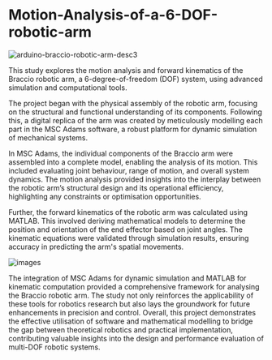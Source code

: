 # Motion-Analysis-of-a-6-DOF-robotic-arm

![arduino-braccio-robotic-arm-desc3](https://github.com/user-attachments/assets/44d21fcd-ee06-4c96-88ba-7a19f9c3410a)

This study explores the motion analysis and forward kinematics of the Braccio robotic arm, a
 6-degree-of-freedom (DOF) system, using advanced simulation and computational tools.
 
 The project began with the physical assembly of the robotic arm, focusing on the structural and
 functional understanding of its components. Following this, a digital replica of the arm was
 created by meticulously modelling each part in the MSC Adams software, a robust platform for
 dynamic simulation of mechanical systems.
 
 In MSC Adams, the individual components of the Braccio arm were assembled into a complete
 model, enabling the analysis of its motion. This included evaluating joint behaviour, range of
 motion, and overall system dynamics. The motion analysis provided insights into the interplay
 between the robotic arm’s structural design and its operational efficiency, highlighting any
 constraints or optimisation opportunities.
 
 Further, the forward kinematics of the robotic arm was calculated using MATLAB. This involved
 deriving mathematical models to determine the position and orientation of the end effector based
 on joint angles. The kinematic equations were validated through simulation results, ensuring
 accuracy in predicting the arm's spatial movements.

 
![images](https://github.com/user-attachments/assets/eedce6e7-cfc5-42ea-98d5-537af743ca34)

 The integration of MSC Adams for dynamic simulation and MATLAB for kinematic
 computation provided a comprehensive framework for analysing the Braccio robotic arm. The
 study not only reinforces the applicability of these tools for robotics research but also lays the
 groundwork for future enhancements in precision and control.
 Overall, this project demonstrates the effective utilisation of software and mathematical
 modelling to bridge the gap between theoretical robotics and practical implementation,
 contributing valuable insights into the design and performance evaluation of multi-DOF robotic
 systems.
